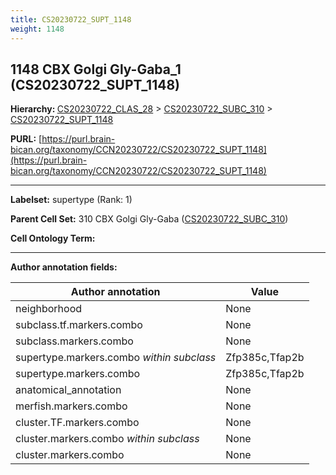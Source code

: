 ```yaml
---
title: CS20230722_SUPT_1148
weight: 1148
---
```

## 1148 CBX Golgi Gly-Gaba_1 (CS20230722_SUPT_1148)
<b>Hierarchy: </b>
[CS20230722_CLAS_28](../CS20230722_CLAS_28) >
[CS20230722_SUBC_310](../CS20230722_SUBC_310) >
[CS20230722_SUPT_1148](../CS20230722_SUPT_1148)

**PURL:** [https://purl.brain-bican.org/taxonomy/CCN20230722/CS20230722_SUPT_1148](https://purl.brain-bican.org/taxonomy/CCN20230722/CS20230722_SUPT_1148)

---


**Labelset:** supertype (Rank: 1)

**Parent Cell Set:** 310 CBX Golgi Gly-Gaba ([CS20230722_SUBC_310](../CS20230722_SUBC_310))



**Cell Ontology Term:** 

[MARKER GENES.]: #


---

[TRANSFERRED ANNOTATIONS.]: #


[AUTHOR ANNOTATION FIELDS.]: #


**Author annotation fields:**

| Author annotation | Value |
|-------------------|-------|
|neighborhood|None|
|subclass.tf.markers.combo|None|
|subclass.markers.combo|None|
|supertype.markers.combo _within subclass_|Zfp385c,Tfap2b|
|supertype.markers.combo|Zfp385c,Tfap2b|
|anatomical_annotation|None|
|merfish.markers.combo|None|
|cluster.TF.markers.combo|None|
|cluster.markers.combo _within subclass_|None|
|cluster.markers.combo|None|

